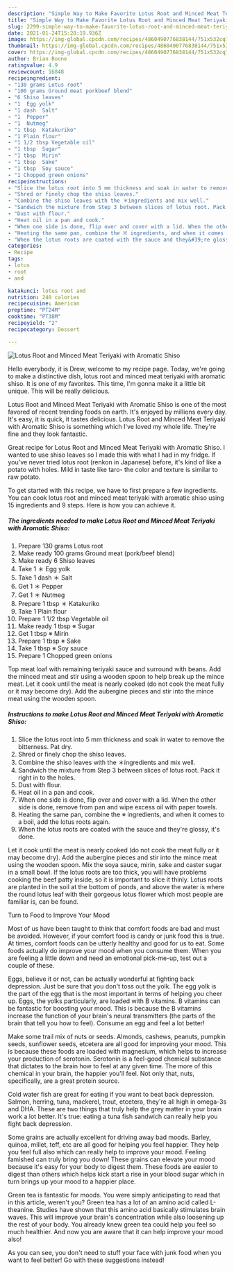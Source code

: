 ```yaml
---
description: "Simple Way to Make Favorite Lotus Root and Minced Meat Teriyaki with Aromatic Shiso"
title: "Simple Way to Make Favorite Lotus Root and Minced Meat Teriyaki with Aromatic Shiso"
slug: 2299-simple-way-to-make-favorite-lotus-root-and-minced-meat-teriyaki-with-aromatic-shiso
date: 2021-01-24T15:28:19.936Z
image: https://img-global.cpcdn.com/recipes/4860490776838144/751x532cq70/lotus-root-and-minced-meat-teriyaki-with-aromatic-shiso-recipe-main-photo.jpg
thumbnail: https://img-global.cpcdn.com/recipes/4860490776838144/751x532cq70/lotus-root-and-minced-meat-teriyaki-with-aromatic-shiso-recipe-main-photo.jpg
cover: https://img-global.cpcdn.com/recipes/4860490776838144/751x532cq70/lotus-root-and-minced-meat-teriyaki-with-aromatic-shiso-recipe-main-photo.jpg
author: Brian Boone
ratingvalue: 4.9
reviewcount: 16848
recipeingredient:
- "130 grams Lotus root"
- "100 grams Ground meat porkbeef blend"
- "6 Shiso leaves"
- "1  Egg yolk"
- "1 dash  Salt"
- "1  Pepper"
- "1  Nutmeg"
- "1 tbsp  Katakuriko"
- "1 Plain flour"
- "1 1/2 tbsp Vegetable oil"
- "1 tbsp  Sugar"
- "1 tbsp  Mirin"
- "1 tbsp  Sake"
- "1 tbsp  Soy sauce"
- "1 Chopped green onions"
recipeinstructions:
- "Slice the lotus root into 5 mm thickness and soak in water to remove the bitterness. Pat dry."
- "Shred or finely chop the shiso leaves."
- "Combine the shiso leaves with the ＊ingredients and mix well."
- "Sandwich the mixture from Step 3 between slices of lotus root. Pack it right in to the holes."
- "Dust with flour."
- "Heat oil in a pan and cook."
- "When one side is done, flip over and cover with a lid. When the other side is done, remove from pan and wipe excess oil with paper towels."
- "Heating the same pan, combine the ※ ingredients, and when it comes to a boil, add the lotus roots again."
- "When the lotus roots are coated with the sauce and they&#39;re glossy, it&#39;s done."
categories:
- Recipe
tags:
- lotus
- root
- and

katakunci: lotus root and 
nutrition: 240 calories
recipecuisine: American
preptime: "PT24M"
cooktime: "PT38M"
recipeyield: "2"
recipecategory: Dessert

---
```



![Lotus Root and Minced Meat Teriyaki with Aromatic Shiso](https://img-global.cpcdn.com/recipes/4860490776838144/751x532cq70/lotus-root-and-minced-meat-teriyaki-with-aromatic-shiso-recipe-main-photo.jpg)

Hello everybody, it is Drew, welcome to my recipe page. Today, we're going to make a distinctive dish, lotus root and minced meat teriyaki with aromatic shiso. It is one of my favorites. This time, I'm gonna make it a little bit unique. This will be really delicious.

Lotus Root and Minced Meat Teriyaki with Aromatic Shiso is one of the most favored of recent trending foods on earth. It's enjoyed by millions every day. It's easy, it is quick, it tastes delicious. Lotus Root and Minced Meat Teriyaki with Aromatic Shiso is something which I've loved my whole life. They're fine and they look fantastic.

Great recipe for Lotus Root and Minced Meat Teriyaki with Aromatic Shiso. I wanted to use shiso leaves so I made this with what I had in my fridge. If you&#39;ve never tried lotus root (renkon in Japanese) before, it&#39;s kind of like a potato with holes. Mild in taste like taro- the color and texture is similar to raw potato.


To get started with this recipe, we have to first prepare a few ingredients. You can cook lotus root and minced meat teriyaki with aromatic shiso using 15 ingredients and 9 steps. Here is how you can achieve it.

<!--inarticleads1-->

##### The ingredients needed to make Lotus Root and Minced Meat Teriyaki with Aromatic Shiso:

1. Prepare 130 grams Lotus root
1. Make ready 100 grams Ground meat (pork/beef blend)
1. Make ready 6 Shiso leaves
1. Take 1 ＊ Egg yolk
1. Take 1 dash ＊ Salt
1. Get 1 ＊ Pepper
1. Get 1 ＊ Nutmeg
1. Prepare 1 tbsp ＊ Katakuriko
1. Take 1 Plain flour
1. Prepare 1 1/2 tbsp Vegetable oil
1. Make ready 1 tbsp ※ Sugar
1. Get 1 tbsp ※ Mirin
1. Prepare 1 tbsp ※ Sake
1. Take 1 tbsp ※ Soy sauce
1. Prepare 1 Chopped green onions


Top meat loaf with remaining teriyaki sauce and surround with beans. Add the minced meat and stir using a wooden spoon to help break up the mince meat. Let it cook until the meat is nearly cooked (do not cook the meat fully or it may become dry). Add the aubergine pieces and stir into the mince meat using the wooden spoon. 

<!--inarticleads2-->

##### Instructions to make Lotus Root and Minced Meat Teriyaki with Aromatic Shiso:

1. Slice the lotus root into 5 mm thickness and soak in water to remove the bitterness. Pat dry.
1. Shred or finely chop the shiso leaves.
1. Combine the shiso leaves with the ＊ingredients and mix well.
1. Sandwich the mixture from Step 3 between slices of lotus root. Pack it right in to the holes.
1. Dust with flour.
1. Heat oil in a pan and cook.
1. When one side is done, flip over and cover with a lid. When the other side is done, remove from pan and wipe excess oil with paper towels.
1. Heating the same pan, combine the ※ ingredients, and when it comes to a boil, add the lotus roots again.
1. When the lotus roots are coated with the sauce and they&#39;re glossy, it&#39;s done.


Let it cook until the meat is nearly cooked (do not cook the meat fully or it may become dry). Add the aubergine pieces and stir into the mince meat using the wooden spoon. Mix the soya sauce, mirin, sake and caster sugar in a small bowl. If the lotus roots are too thick, you will have problems cooking the beef patty inside, so it is important to slice it thinly. Lotus roots are planted in the soil at the bottom of ponds, and above the water is where the round lotus leaf with their gorgeous lotus flower which most people are familiar is, can be found. 

Turn to Food to Improve Your Mood


Most of us have been taught to think that comfort foods are bad and must be avoided. However, if your comfort food is candy or junk food this is true. At times, comfort foods can be utterly healthy and good for us to eat. Some foods actually do improve your mood when you consume them. When you are feeling a little down and need an emotional pick-me-up, test out a couple of these.

Eggs, believe it or not, can be actually wonderful at fighting back depression. Just be sure that you don't toss out the yolk. The egg yolk is the part of the egg that is the most important in terms of helping you cheer up. Eggs, the yolks particularly, are loaded with B vitamins. B vitamins can be fantastic for boosting your mood. This is because the B vitamins increase the function of your brain's neural transmitters (the parts of the brain that tell you how to feel). Consume an egg and feel a lot better!

Make some trail mix of nuts or seeds. Almonds, cashews, peanuts, pumpkin seeds, sunflower seeds, etcetera are all good for improving your mood. This is because these foods are loaded with magnesium, which helps to increase your production of serotonin. Serotonin is a feel-good chemical substance that dictates to the brain how to feel at any given time. The more of this chemical in your brain, the happier you'll feel. Not only that, nuts, specifically, are a great protein source.

Cold water fish are great for eating if you want to beat back depression. Salmon, herring, tuna, mackerel, trout, etcetera, they're all high in omega-3s and DHA. These are two things that truly help the grey matter in your brain work a lot better. It's true: eating a tuna fish sandwich can really help you fight back depression. 

Some grains are actually excellent for driving away bad moods. Barley, quinoa, millet, teff, etc are all good for helping you feel happier. They help you feel full also which can really help to improve your mood. Feeling famished can truly bring you down! These grains can elevate your mood because it's easy for your body to digest them. These foods are easier to digest than others which helps kick start a rise in your blood sugar which in turn brings up your mood to a happier place.

Green tea is fantastic for moods. You were simply anticipating to read that in this article, weren't you? Green tea has a lot of an amino acid called L-theanine. Studies have shown that this amino acid basically stimulates brain waves. This will improve your brain's concentration while also loosening up the rest of your body. You already knew green tea could help you feel so much healthier. And now you are aware that it can help improve your mood also!

As you can see, you don't need to stuff your face with junk food when you want to feel better! Go  with  these suggestions  instead!

